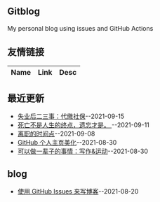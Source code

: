 ## Gitblog
My personal blog using issues and GitHub Actions
## 友情链接
| Name | Link | Desc | 
 | ---- | ---- | ---- |
## 最近更新
- [失业后二三事：代缴社保](https://github.com/phh95/gitblog/issues/13)--2021-09-15
- [死亡不是人生的终点，遗忘才是。     ](https://github.com/phh95/gitblog/issues/12)--2021-09-11
- [离职的时间点](https://github.com/phh95/gitblog/issues/11)--2021-09-08
- [GitHub 个人主页美化](https://github.com/phh95/gitblog/issues/10)--2021-08-30
- [可以做一辈子的事情：写作&运动](https://github.com/phh95/gitblog/issues/9)--2021-08-30
## blog
- [使用 GitHub Issues 来写博客](https://github.com/phh95/gitblog/issues/4)--2021-08-20
